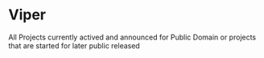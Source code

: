# Viper
All Projects currently actived and announced for Public Domain or projects that are started for later public released
